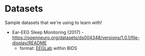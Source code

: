 # Datasets

Sample datasets that we're using to learn with!

- Ear-EEG Sleep Monitoring (2017) - https://openneuro.org/datasets/ds004348/versions/1.0.1/file-display/README
    - format: [EEGLab](#sleep_analysis.io.eeglab) within BIDS